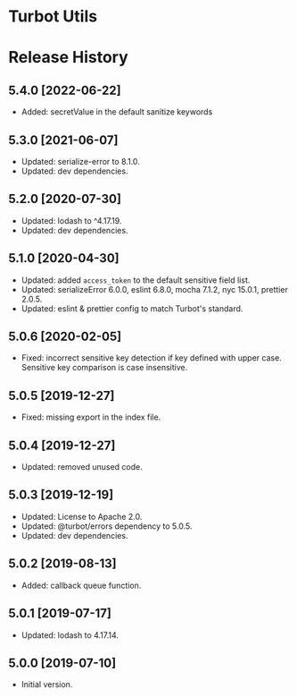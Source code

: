 # Turbot Utils

# Release History

## 5.4.0 [2022-06-22]

- Added: secretValue in the default sanitize keywords

## 5.3.0 [2021-06-07]

- Updated: serialize-error to 8.1.0.
- Updated: dev dependencies.

## 5.2.0 [2020-07-30]

- Updated: lodash to ^4.17.19.
- Updated: dev dependencies.

## 5.1.0 [2020-04-30]

- Updated: added `access_token` to the default sensitive field list.
- Updated: serializeError 6.0.0, eslint 6.8.0, mocha 7.1.2, nyc 15.0.1, prettier 2.0.5.
- Updated: eslint & prettier config to match Turbot's standard.

## 5.0.6 [2020-02-05]

- Fixed: incorrect sensitive key detection if key defined with upper case. Sensitive key comparison is case insensitive.

## 5.0.5 [2019-12-27]

- Fixed: missing export in the index file.

## 5.0.4 [2019-12-27]

- Updated: removed unused code.

## 5.0.3 [2019-12-19]

- Updated: License to Apache 2.0.
- Updated: @turbot/errors dependency to 5.0.5.
- Updated: dev dependencies.

## 5.0.2 [2019-08-13]

- Added: callback queue function.

## 5.0.1 [2019-07-17]

- Updated: lodash to 4.17.14.

## 5.0.0 [2019-07-10]

- Initial version.
